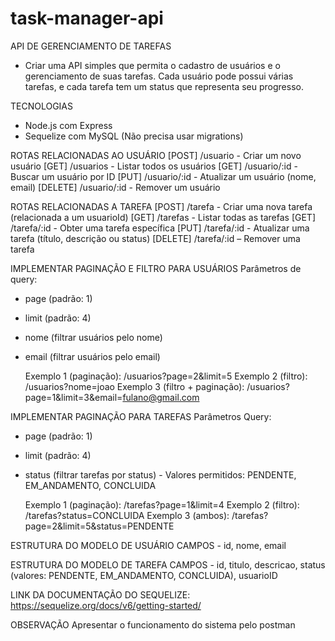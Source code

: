# task-manager-api
API DE GERENCIAMENTO DE TAREFAS
- Criar uma API simples que permita o cadastro de usuários e o gerenciamento de suas tarefas. Cada usuário pode possui várias tarefas, e cada tarefa tem um status que representa seu progresso.


TECNOLOGIAS
- Node.js com Express
- Sequelize com MySQL (Não precisa usar migrations) 

ROTAS RELACIONADAS AO USUÁRIO
[POST]   /usuario        - Criar um novo usuário
[GET]    /usuarios       - Listar todos os usuários
[GET]    /usuario/:id    - Buscar um usuário por ID
[PUT]    /usuario/:id    - Atualizar um usuário (nome, email)
[DELETE] /usuario/:id	 - Remover um usuário

ROTAS RELACIONADAS A TAREFA
[POST]   /tarefa        - Criar uma nova tarefa (relacionada a um usuarioId)
[GET]    /tarefas       - Listar todas as tarefas
[GET]    /tarefa/:id    - Obter uma tarefa específica
[PUT]    /tarefa/:id    - Atualizar uma tarefa (título, descrição ou status)
[DELETE] /tarefa/:id    – Remover uma tarefa


IMPLEMENTAR PAGINAÇÃO E FILTRO PARA USUÁRIOS
Parâmetros de query:
  - page  (padrão: 1)
  - limit (padrão: 4)
  - nome  (filtrar usuários pelo nome)
  - email (filtrar usuários pelo email)

    Exemplo 1 (paginação): /usuarios?page=2&limit=5
    Exemplo 2 (filtro): /usuarios?nome=joao
    Exemplo 3 (filtro + paginação): /usuarios?page=1&limit=3&email=fulano@gmail.com


IMPLEMENTAR PAGINAÇÃO PARA TAREFAS
Parâmetros Query:
  - page  (padrão: 1)
  - limit (padrão: 4)
  - status (filtrar tarefas por status) - Valores permitidos: PENDENTE, EM_ANDAMENTO, CONCLUIDA

    Exemplo 1 (paginação): /tarefas?page=1&limit=4
    Exemplo 2 (filtro):  /tarefas?status=CONCLUIDA
    Exemplo 3 (ambos): /tarefas?page=2&limit=5&status=PENDENTE


ESTRUTURA DO MODELO DE USUÁRIO
CAMPOS - id, nome, email

ESTRUTURA DO MODELO DE TAREFA
CAMPOS -  id, titulo, descricao, status (valores: PENDENTE, EM_ANDAMENTO, CONCLUIDA), usuarioID


LINK DA DOCUMENTAÇÃO DO SEQUELIZE: https://sequelize.org/docs/v6/getting-started/

OBSERVAÇÃO
Apresentar o funcionamento do sistema pelo postman